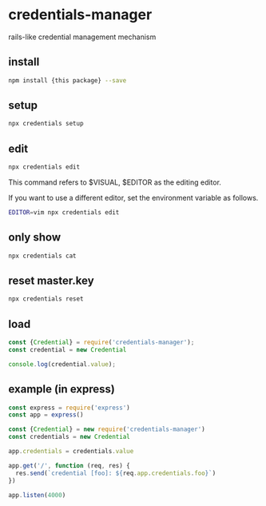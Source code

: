 # credentials-manager

rails-like credential management mechanism

## install

```sh
npm install {this package} --save
```

## setup

```sh
npx credentials setup
```

## edit

```sh
npx credentials edit
```

This command refers to $VISUAL, $EDITOR as the editing editor.

If you want to use a different editor, set the environment variable as follows.

```sh
EDITOR=vim npx credentials edit
```

## only show

```sh
npx credentials cat
```

## reset master.key

```sh
npx credentials reset
```

## load

```javascript
const {Credential} = require('credentials-manager');
const credential = new Credential

console.log(credential.value);
```

## example (in express)

```javascript
const express = require('express')
const app = express()

const {Credential} = new require('credentials-manager')
const credentials = new Credential

app.credentials = credentials.value

app.get('/', function (req, res) {
  res.send(`credential [foo]: ${req.app.credentials.foo}`)
})

app.listen(4000)
```
